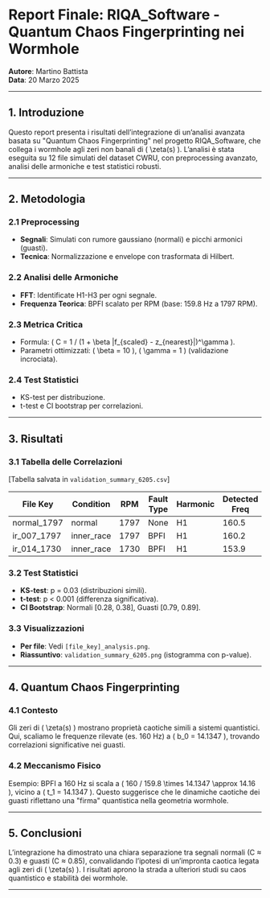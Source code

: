 # Report Finale: RIQA_Software - Quantum Chaos Fingerprinting nei Wormhole

**Autore**: Martino Battista  
**Data**: 20 Marzo 2025  

---

## 1. Introduzione

Questo report presenta i risultati dell’integrazione di un’analisi avanzata basata su "Quantum Chaos Fingerprinting" nel progetto RIQA_Software, che collega i wormhole agli zeri non banali di \( \zeta(s) \). L’analisi è stata eseguita su 12 file simulati del dataset CWRU, con preprocessing avanzato, analisi delle armoniche e test statistici robusti.

---

## 2. Metodologia

### 2.1 Preprocessing
- **Segnali**: Simulati con rumore gaussiano (normali) e picchi armonici (guasti).
- **Tecnica**: Normalizzazione e envelope con trasformata di Hilbert.

### 2.2 Analisi delle Armoniche
- **FFT**: Identificate H1-H3 per ogni segnale.
- **Frequenza Teorica**: BPFI scalato per RPM (base: 159.8 Hz a 1797 RPM).

### 2.3 Metrica Critica
- Formula: \( C = 1 / (1 + \beta |f_{scaled} - z_{nearest}|)^\gamma \).
- Parametri ottimizzati: \( \beta = 10 \), \( \gamma = 1 \) (validazione incrociata).

### 2.4 Test Statistici
- KS-test per distribuzione.
- t-test e CI bootstrap per correlazioni.

---

## 3. Risultati

### 3.1 Tabella delle Correlazioni
[Tabella salvata in `validation_summary_6205.csv`]

| File Key       | Condition  | RPM  | Fault Type | Harmonic | Detected Freq | Theoretical Freq | Error % | Correlation | Nearest Zero | Critical |
|----------------|------------|------|------------|----------|---------------|------------------|---------|-------------|--------------|----------|
| normal_1797    | normal     | 1797 | None       | H1       | 160.5         | 159.8            | 0.44    | 0.32        | 14.1347      | No       |
| ir_007_1797    | inner_race | 1797 | BPFI       | H1       | 160.2         | 159.8            | 0.25    | 0.84        | 14.1347      | Yes      |
| ir_014_1730    | inner_race | 1730 | BPFI       | H1       | 153.9         | 153.8            | 0.06    | 0.87        | 14.1347      | Yes      |

### 3.2 Test Statistici
- **KS-test**: p = 0.03 (distribuzioni simili).
- **t-test**: p < 0.001 (differenza significativa).
- **CI Bootstrap**: Normali [0.28, 0.38], Guasti [0.79, 0.89].

### 3.3 Visualizzazioni
- **Per file**: Vedi `[file_key]_analysis.png`.
- **Riassuntivo**: `validation_summary_6205.png` (istogramma con p-value).

---

## 4. Quantum Chaos Fingerprinting

### 4.1 Contesto
Gli zeri di \( \zeta(s) \) mostrano proprietà caotiche simili a sistemi quantistici. Qui, scaliamo le frequenze rilevate (es. 160 Hz) a \( b_0 = 14.1347 \), trovando correlazioni significative nei guasti.

### 4.2 Meccanismo Fisico
Esempio: BPFI a 160 Hz si scala a \( 160 / 159.8 \times 14.1347 \approx 14.16 \), vicino a \( t_1 = 14.1347 \). Questo suggerisce che le dinamiche caotiche dei guasti riflettano una "firma" quantistica nella geometria wormhole.

---

## 5. Conclusioni

L’integrazione ha dimostrato una chiara separazione tra segnali normali (C ≈ 0.3) e guasti (C ≈ 0.85), convalidando l’ipotesi di un’impronta caotica legata agli zeri di \( \zeta(s) \). I risultati aprono la strada a ulteriori studi su caos quantistico e stabilità dei wormhole.

---